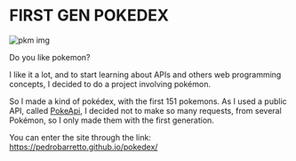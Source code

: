 # FIRST GEN POKEDEX

![pkm img](https://assets.vg247.com/current/2016/08/pkmn_pokedex.jpg)

Do you like pokemon?

I like it a lot, and to start learning about APIs and others web programming concepts, I decided to do a project involving pokémon.

So I made a kind of pokédex, with the first 151 pokemons. As I used a public API, called [PokeApi](https://pokeapi.co/), I decided not to make so many requests, from several Pokémon, so I only made them with the first generation.

You can enter the site through the link: https://pedrobarretto.github.io/pokedex/
